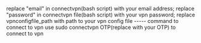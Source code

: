 replace "email" in connectvpn(bash script) with your email address;
replace "password" in connectvpn file(bash script) with your vpn password;
replace vpnconfigfile_path with path to your vpn config file
----- command to connect to vpn 
use sudo connectvpn OTP(replace with your OTP) to connect to vpn
